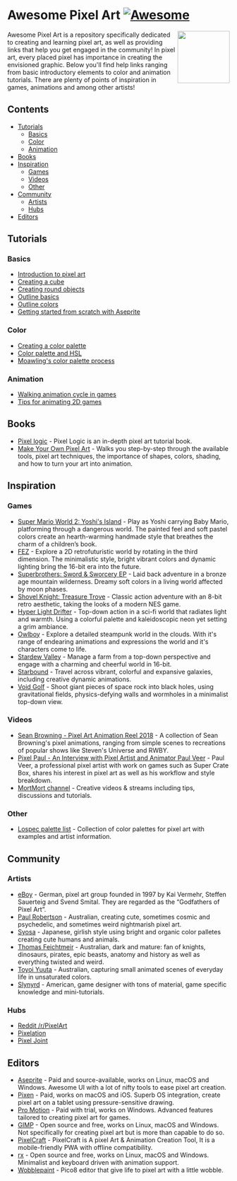 # Awesome Pixel Art [![Awesome](https://cdn.rawgit.com/sindresorhus/awesome/d7305f38d29fed78fa85652e3a63e154dd8e8829/media/badge.svg)](https://github.com/sindresorhus/awesome)

[<img src="https://cdn.rawgit.com/Siilwyn/awesome-pixel-art/1d81c507/sheep-timelapse.gif" align="right" width="118">](https://twitter.com/mnrART)

Awesome Pixel Art is a repository specifically dedicated to creating and learning pixel art, as well as providing links that help you get engaged in the community! In pixel art, every placed pixel has importance in creating the envisioned graphic. Below you'll find help links ranging from basic introductory elements to color and animation tutorials. There are plenty of points of inspiration in games, animations and among other artists!

## Contents
- [Tutorials](#tutorials)
  - [Basics](#basics)
  - [Color](#color)
  - [Animation](#animation)
- [Books](#books)
- [Inspiration](#inspiration)
  - [Games](#games)
  - [Videos](#videos)
  - [Other](#other)
- [Community](#community)
  - [Artists](#artists)
  - [Hubs](#hubs)
- [Editors](#editors)

## Tutorials

### Basics
- [Introduction to pixel art](http://pixeljoint.com/forum/forum_posts.asp?TID=11299)
- [Creating a cube](http://vanmall.deviantart.com/art/How-to-start-with-pixel-art-121520884)
- [Creating round objects](http://vanmall.deviantart.com/art/How-to-make-round-objects-in-pixel-art-347907700)
- [Outline basics](http://samkeddy.com/pixel-art-outlines/)
- [Outline colors](http://samkeddy.com/pixel-art-outlines-part-2-using-color/)
- [Getting started from scratch with Aseprite](https://medium.com/pixel-grimoire/how-to-start-making-pixel-art-2d1e31a5ceab)

### Color
- [Creating a color palette](https://betterin2d.com/2014/08/02/pixel-art-tutorial-creating-a-colour-palette/)
- [Color palette and HSL](https://opengameart.org/content/chapter-5-color-palettes)
- [Moawling's color palette process](https://twitter.com/i/moments/948249159425056769)

### Animation
- [Walking animation cycle in games](https://finalbossblues.com/walk-cycles-p1/)
- [Tips for animating 2D games](http://www.gamasutra.com/view/news/176663/5_tips_for_making_great_animations_for_2D_games.php)

## Books
- [Pixel logic](https://gumroad.com/l/pixel-logic) - Pixel Logic is an in-depth pixel art tutorial book.
- [Make Your Own Pixel Art](https://nostarch.com/pixelart) - Walks you step-by-step through the available tools, pixel art techniques, the importance of shapes, colors, shading, and how to turn your art into animation.

## Inspiration
### Games
- [Super Mario World 2: Yoshi's Island](https://en.wikipedia.org/wiki/Yoshi%27s_Island) - Play as Yoshi carrying Baby Mario, platforming through a dangerous world. The painted feel and soft pastel colors create an hearth-warming handmade style that breathes the charm of a children’s book.
- [FEZ](http://www.fezgame.com/) - Explore a 2D retrofuturistic world by rotating in the third dimension. The minimalistic style, bright vibrant colors and dynamic lighting bring the 16-bit era into the future.
- [Superbrothers: Sword & Sworcery EP](http://www.swordandsworcery.com/) - Laid back adventure in a bronze age mountain wilderness. Dreamy soft colors in a living world affected by moon phases.
- [Shovel Knight: Treasure Trove](http://yachtclubgames.com/shovel-knight/) - Classic action adventure with an 8-bit retro aesthetic, taking the looks of a modern NES game.
- [Hyper Light Drifter](http://www.heart-machine.com/) - Top-down action in a sci-fi world that radiates light and warmth. Using a colorful palette and kaleidoscopic neon yet setting a grim ambiance.
- [Owlboy](http://www.owlboygame.com/) - Explore a detailed steampunk world in the clouds. With it's range of endearing animations and expressions the world and it's characters come to life.
- [Stardew Valley](https://stardewvalley.net/) - Manage a farm from a top-down perspective and engage with a charming and cheerful world in 16-bit.
- [Starbound](https://playstarbound.com/) - Travel across vibrant, colorful and expansive galaxies, including creative dynamic animations.
- [Void Golf](https://cactusmancer.itch.io/void-golf) - Shoot giant pieces of space rock into black holes, using gravitational fields, physics-defying walls and wormholes in a minimalist top-down view.

### Videos
- [Sean Browning - Pixel Art Animation Reel 2018](https://vimeo.com/250991452) - A collection of Sean Browning's pixel animations, ranging from simple scenes to recreations of popular shows like Steven's Universe and RWBY.
- [Pixel Paul - An Interview with Pixel Artist and Animator Paul Veer](https://vimeo.com/68038321) - Paul Veer, a professional pixel artist with work on games such as Super Crate Box, shares his interest in pixel art as well as his workflow and style breakdown.
- [MortMort channel](https://www.youtube.com/channel/UCsn9MzwyPKeCE6MEGtMU4gg) - Creative videos & streams including tips, discussions and tutorials.

### Other
- [Lospec palette list](https://lospec.com/palette-list) - Collection of color palettes for pixel art with examples and artist information.

## Community

### Artists
- [eBoy](http://hello.eboy.com/eboy/) - German, pixel art group founded in 1997 by Kai Vermehr, Steffen Sauerteig and Svend Smital. They are regarded as the “Godfathers of Pixel Art”.
- [Paul Robertson](http://probertson.tumblr.com/) - Australian, creating cute, sometimes cosmic and psychedelic, and sometimes weird nightmarish pixel art.
- [Syosa](http://collet66.blog52.fc2.com/) - Japanese, girlish style using bright and organic color palletes creating cute humans and animals.
- [Thomas Feichtmeir](http://cyangmou.deviantart.com/) - Australian, dark and mature: fan of knights, dinosaurs, pirates, epic beasts, anatomy and history as well as everything twisted and weird.
- [Toyoi Yuuta](http://1041uuu.tumblr.com/) - Australian, capturing small animated scenes of everyday life in unsaturated colors.
- [Slynyrd](https://www.patreon.com/slynyrd) - American, game designer with tons of material, game specific knowledge and mini-tutorials.

### Hubs
- [Reddit /r/PixelArt](https://www.reddit.com/r/PixelArt/)
- [Pixelation](http://pixelation.org/)
- [Pixel Joint](http://pixeljoint.com/)

## Editors
- [Aseprite](http://aseprite.org/) - Paid and source-available, works on Linux, macOS and Windows. Awesome UI with a lot of nifty tools to ease pixel art creation.
- [Pixen](https://pixenapp.com/) - Paid, works on macOS and iOS. Superb OS integration, create pixel art on a tablet using pressure-sensitive drawing.
- [Pro Motion](http://www.cosmigo.com/pixel_animation_software) - Paid with trial, works on Windows. Advanced features tailored to creating pixel art for games.
- [GIMP](https://www.gimp.org/) - Open source and free, works on Linux, macOS and Windows. Not specifically for creating pixel art but is more than capable to do so.
- [PixelCraft](https://github.com/rgab1508/PixelCraft) - PixelCraft is A pixel Art & Animation Creation Tool, It is a mobile-friendly PWA with offline compatibility.
- [rx](https://rx.cloudhead.io/) - Open source and free, works on Linux, macOS and Windows. Minimalist and keyboard driven with animation support.
- [Wobblepaint](https://www.lexaloffle.com/bbs/?tid=40058) - Pico8 editor that give life to pixel art with a little wobble.
